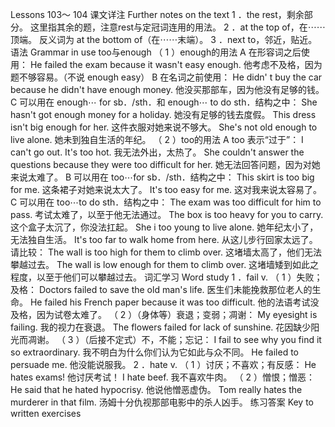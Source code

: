  Lessons 103～ 104 
课文详注 Further notes on the text 
1 ．the rest，剩余部分。 
这里指其余的题，注意rest与定冠词连用的用法。 
2 ．at the top of，在⋯⋯顶端。 
反义词为 at the bottom of（在⋯⋯末端）。 
3 ．next to，邻近，贴近。 
语法 Grammar in use 
too与enough 
（ 1 ）enough的用法 
A 在形容词之后使用： 
He failed the exam because it wasn't easy enough. 
他考虑不及格，因为题不够容易。（不说 enough easy） 
B 在名词之前使用： 
He didn' t buy the car because he didn't have enough money. 
他没买那部车，因为他没有足够的钱。 
C 可以用在 enough⋯ for sb．/sth．和 enough⋯ to do sth．结构之中： 
She hasn't got enough money for a holiday. 
她没有足够的钱去度假。 
This dress isn't big enough for her. 
这件衣服对她来说不够大。 
She's not old enough to live alone. 
她未到独自生活的年纪。 
（ 2 ）too的用法 
A too 表示“过于”： 
I can't go out. It's too hot. 
我无法外出，太热了。 
She couldn't answer the questions because they were too 
difficult for her. 
她无法回答问题，因为对她来说太难了。 
B 可以用在 too⋯for sb．/sth．结构之中： 
This skirt is too big for me. 
这条裙子对她来说太大了。 
It's too easy for me. 
这对我来说太容易了。 
C 可以用在 too⋯to do sth．结构之中： 
The exam was too difficult for him to pass. 
考试太难了，以至于他无法通过。 
The box is too heavy for you to carry. 
这个盒子太沉了，你没法扛起。 
She i too young to live alone. 
她年纪太小了，无法独自生活。 
It's too far to walk home from here. 
从这儿步行回家太远了。 
请比较： 
The wall is too high for them to climb over. 
这堵墙太高了，他们无法攀越过去。 
The wall is low enough for them to climb over. 
这堵墙矮到如此之程度，以至于他们可以攀越过去。 
词汇学习 Word study 
1 ．fail v. 
（ 1 ）失败；及格： 
Doctors failed to save the old man's life. 
医生们未能挽救那位老人的生命。 
He failed his French paper because it was too difficult. 
他的法语考试没及格，因为试卷太难了。 
（ 2 ）（身体等）衰退；变弱；凋谢： 
My eyesight is failing. 
我的视力在衰退。 
The flowers failed for lack of sunshine. 
花因缺少阳光而凋谢。 
（ 3 ）（后接不定式）不，不能；忘记： 
I fail to see why you find it so extraordinary. 
我不明白为什么你们认为它如此与众不同。 
He failed to persuade me. 
他没能说服我。 
2 ．hate v. 
（ 1 ）讨厌；不喜欢；有反感： 
He hates exams! 
他讨厌考试！ 
I hate beef. 
我不喜欢牛肉。 
（ 2 ）憎恨；憎恶： 
He said that he hated hypocrisy. 
他说他憎恶虚伪。 
Tom really hates the murderer in that film. 
汤姆十分仇视那部电影中的杀人凶手。 
练习答案 Key to written exercises 
